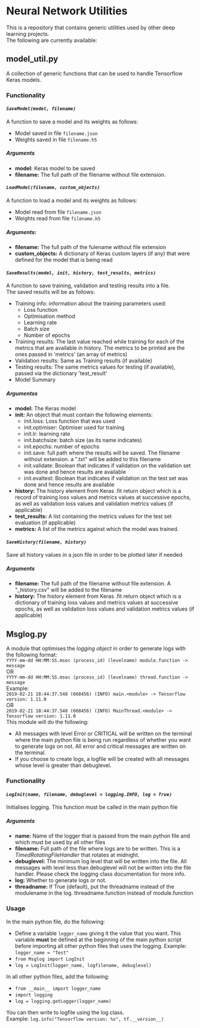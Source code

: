# Neural Network Utilities

This is a repository that contains generic utilities used by other deep learning projects.  
The following are currently available:
## model_util.py
A collection of generic functions that can be used to handle Tensorflow Keras models.
### Functionality
#### *`SaveModel(model, filename)`*
A function to save a model and its weights as follows:
* Model saved in file `filename.json`
* Weights saved in file `filename.h5`
##### Arguments
* __model:__ Keras model to be saved
* __filename:__ The full path of the filename without file extension.

#### *`LoadModel(filename, custom_objects)`*
A function to load a model and its weights as follows:
* Model read from file `filename.json`
* Weights read from file `filename.h5`
##### Arguments:
* __filename:__ The full path of the fulename without file extension
* __custom_objects:__ A dictionary of Keras custom layers (if any) that were defined for the model that is being read

#### *`SaveResults(model, init, history, test_results, metrics)`*
A function to save training, validation and testing results into a file.  
The saved results will be as follows:
* Training info: information about the training parameters used:
  - Loss function
  - Optimisation method
  - Learning rate
  - Batch size
  - Number of epochs
* Training results: The last value reached while training for each of the metrics that are available in history. The metrics to be printed are the ones passed in 'metrics' (an array of metrics)
* Validation results: Same as Training results (if available)
* Testing results: The same metrics values for testing (if available), passed via the dictionary 'test_result'
* Model Summary
##### Argumentss
* __model:__ The Keras model
* __init:__ An object that must contain the following elements:
  - init.loss: Loss function that was used
  - init.optimiser: Optimiser used for training
  - init.lr: learning rate
  - init.batchsize: batch size (as its name indicates)
  - init.epochs: number of epochs
  - init.save: full path where the results will be saved. The filename without extension. a ".txt" will be added to this filename
  - init.validate: Boolean that indicates if validation on the validation set was done and hence results are available
  - init.evaltest: Boolean that indicates if validation on the test set was done and hence results are available
* __history:__ The history element from Keras .fit return object which is a record of training loss values and metrics values at successive epochs, as well as validation loss values and validation metrics values (if applicable)
* __test_results:__ A list containing the metrics values for the test set evaluation (if applicable)
* __metrics:__ A list of the metrics against which the model was trained.


#### *`SaveHistory(filename, history)`*
Save all history values in a json file in order to be plotted later if needed  
##### Arguments
* __filename:__ The full path of the filename without file extension. A "\_history.csv" will be added to the filename
* __history:__ The history element from Keras .fit return object which is a dictionary of training loss values and metrics values at successive epochs, as well as validation loss values and validation metrics values (if applicable)


## Msglog.py
A module that optimises the *logging object* in order to generate logs with the following format:<br>
`YYYY-mm-dd HH:MM:SS.msec (process_id) (levelname) module.function -> message`<br>
OR<br>
`YYYY-mm-dd HH:MM:SS.msec (process_id) (levelname) thread.function -> message`<br>
Example:<br>
```2019-02-21 18:44:37.548 (668456) (INFO) main.<module> -> Tensorflow version: 1.11.0```<br>
OR<br>
```2019-02-21 18:44:37.548 (668456) (INFO) MainThread.<module> -> Tensorflow version: 1.11.0```<br>
This module will do the following:
- All messages with level Error or CRITICAL will be written on the terminal where the main python file is being run regardless of whether you want to generate logs on not. All error and critical messages are written on the terminal.
- If you choose to create logs, a logfile will be created with all messages whose level is greater than debuglevel.
### Functionality
#### *`LogInit(name, filename, debuglevel = logging.INFO, log = True)`*
Initialises logging. This function must be called in the main python file
##### Arguments
- __name:__ Name of the logger that is passed from the main python file and which must be used by all other files
- __filename:__ Full path of the file where logs are to be written. This is a *TimedRotatingFileHandler* that rotates at midnight.
- __debuglevel:__ The minimum log level that will be written into the file. All messages with level less than debuglevel will not be written into the file handler. Please check the logging class documentation for more info.
- __log:__ Whether to generate logs or not.
- __threadname:__ If True (default), put the threadname instead of the modulename in the log. threadname.function instead of module.function

### Usage
In the main python file, do the following:
- Define a variable `logger_name` giving it the value that you want. This variable __must__ be defined at the beginning of the main python script before importing all other python files that uses the logging. Example: `logger_name = "Test"`
- `from Msglog import LogInit`
- `log = LogInit(logger_name, logfilename, debuglevel)`

In all other python files, add the following:
- `from __main__ import logger_name`
- `import logging`
- `log = logging.getLogger(logger_name)`

You can then write to logfile using the log class.<br>
Example: `log.info("Tensorflow version: %s", tf.__version__)`
